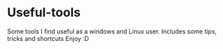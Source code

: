 # Useful-tools
Some tools I find useful as a windows and Linux user. Includes some tips, tricks and shortcuts
Enjoy :D
